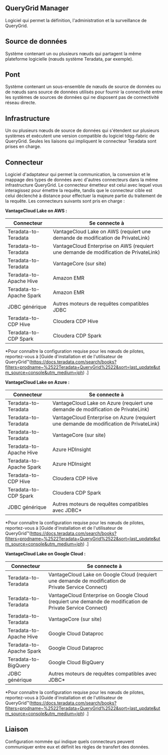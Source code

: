 ## QueryGrid Manager


Logiciel qui permet la définition, l'administration et la surveillance de QueryGrid.

## Source de données


Système contenant un ou plusieurs nœuds qui partagent la même plateforme logicielle (nœuds système Teradata, par exemple).

## Pont


Système contenant un sous-ensemble de nœuds de source de données ou de nœuds sans source de données utilisés pour fournir la connectivité entre les systèmes de sources de données qui ne disposent pas de connectivité réseau directe.

## Infrastructure


Un ou plusieurs nœuds de source de données qui s'étendent sur plusieurs systèmes et exécutent une version compatible du logiciel tdqg-fabric de QueryGrid. Seules les liaisons qui impliquent le connecteur Teradata sont prises en charge.

## Connecteur


Logiciel d'adaptateur qui permet la communication, la conversion et le mappage des types de données avec d'autres connecteurs dans la même infrastructure QueryGrid. Le connecteur émetteur est celui avec lequel vous interagissez pour émettre la requête, tandis que le connecteur cible est celui déclenché à distance pour effectuer la majeure partie du traitement de la requête. Les connecteurs suivants sont pris en charge :

**VantageCloud Lake on AWS :**

|Connecteur|Se connecte à|
|----------|------------|
|Teradata-to-Teradata|VantageCloud Lake on AWS (requiert une demande de modification de PrivateLink)|
|Teradata-to-Teradata|VantageCloud Enterprise on AWS (requiert une demande de modification de PrivateLink)|
|Teradata-to-Teradata|VantageCore (sur site)|
|Teradata-to-Apache Hive|Amazon EMR|
|Teradata-to-Apache Spark|Amazon EMR|
|JDBC générique|Autres moteurs de requêtes compatibles JDBC|
|Teradata-to-CDP Hive|Cloudera CDP Hive|
|Teradata-to-CDP Spark|Cloudera CDP Spark|

*Pour connaître la configuration requise pour les nœuds de pilotes, reportez-vous à [Guide d'installation et de l'utilisateur de QueryGrid™(https://docs.teradata.com/search/books?filters=prodname~%2522Teradata+QueryGrid%2522&sort=last_update&utm_source=console&utm_medium=iph) .]

**VantageCloud Lake on Azure :**

|Connecteur|Se connecte à|
|----------|------------|
|Teradata-to-Teradata|VantageCloud Lake on Azure (requiert une demande de modification de PrivateLink)|
|Teradata-to-Teradata|VantageCloud Enterprise on Azure (requiert une demande de modification de PrivateLink)|
|Teradata-to-Teradata|VantageCore (sur site)|
|Teradata-to-Apache Hive|Azure HDInsight|
|Teradata-to-Apache Spark|Azure HDInsight|
|Teradata-to-CDP Hive|Cloudera CDP Hive|
|Teradata-to-CDP Spark|Cloudera CDP Spark|
|JDBC générique|Autres moteurs de requêtes compatibles avec JDBC*|

*Pour connaître la configuration requise pour les nœuds de pilotes, reportez-vous à [Guide d'installation et de l'utilisateur de QueryGrid™(https://docs.teradata.com/search/books?filters=prodname~%2522Teradata+QueryGrid%2522&sort=last_update&utm_source=console&utm_medium=iph) .]

**VantageCloud Lake on Google Cloud :**

|Connecteur|Se connecte à|
|----------|------------|
|Teradata-to-Teradata|VantageCloud Lake on Google Cloud (requiert une demande de modification de Private Service Connect)|
|Teradata-to-Teradata|VantageCloud Enterprise on Google Cloud (requiert une demande de modification de Private Service Connect)|
|Teradata-to-Teradata|VantageCore (sur site)|
|Teradata-to-Apache Hive|Google Cloud Dataproc|
|Teradata-to-Apache Spark|Google Cloud Dataproc|
|Teradata-to-BigQuery|Google Cloud BigQuery|
|JDBC générique|Autres moteurs de requêtes compatibles avec JDBC*|

*Pour connaître la configuration requise pour les nœuds de pilotes, reportez-vous à [Guide d'installation et de l'utilisateur de QueryGrid™(https://docs.teradata.com/search/books?filters=prodname~%2522Teradata+QueryGrid%2522&sort=last_update&utm_source=console&utm_medium=iph) .]

## Liaison


Configuration nommée qui indique quels connecteurs peuvent communiquer entre eux et définit les règles de transfert des données.

